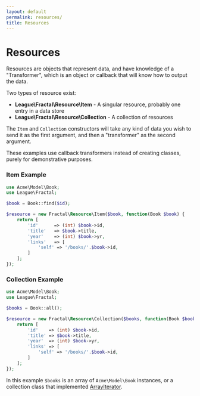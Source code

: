 ```yaml
---
layout: default
permalink: resources/
title: Resources
---
```


# Resources

Resources are objects that represent data, and have knowledge of a "Transformer", which is
an object or callback that will know how to output the data.

Two types of resource exist:

* **League\Fractal\Resource\Item** - A singular resource, probably one entry in a data store
* **League\Fractal\Resource\Collection** - A collection of resources

The `Item` and `Collection` constructors will take any kind of data you wish to send it
as the first argument, and then a "transformer" as the second argument.

These examples use callback transformers instead of creating classes, purely for demonstrative
purposes.

### Item Example

~~~ php
use Acme\Model\Book;
use League\Fractal;

$book = Book::find($id);

$resource = new Fractal\Resource\Item($book, function(Book $book) {
    return [
        'id'      => (int) $book->id,
        'title'   => $book->title,
        'year'    => (int) $book->yr,
        'links'   => [
            'self' => '/books/'.$book->id,
        ]
    ];
});
~~~

### Collection Example

~~~ php
use Acme\Model\Book;
use League\Fractal;

$books = Book::all();

$resource = new Fractal\Resource\Collection($books, function(Book $book) {
    return [
        'id'    => (int) $book->id,
        'title' => $book->title,
        'year'  => (int) $book->yr,
        'links' => [
            'self' => '/books/'.$book->id,
        ]
    ];
});
~~~

In this example `$books` is an array of `Acme\Model\Book` instances, or a collection class
that implemented [ArrayIterator].

[ArrayIterator]: http://php.net/ArrayIterator
